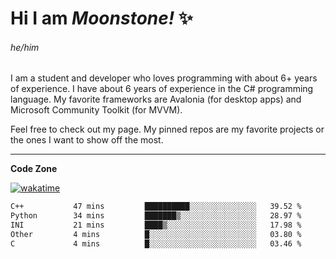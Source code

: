 
<!--
**MoonstoneStudios/MoonstoneStudios** is a ✨ _special_ ✨ repository because its `README.md` (this file) appears on your GitHub profile.

Here are some ideas to get you started:

- 🔭 I’m currently working on ...
- 🌱 I’m currently learning ...
- 👯 I’m looking to collaborate on ...
- 🤔 I’m looking for help with ...
- 💬 Ask me about ...
- 📫 How to reach me: ...
- 😄 Pronouns: ...
- ⚡ Fun fact: ...
-->

# Hi I am _Moonstone!_  ✨
###### he/him

I am a student and developer who loves programming with about 6+ years of experience. 
I have about 6 years of experience in the C# programming language. 
My favorite frameworks are Avalonia (for desktop apps) and Microsoft Community Toolkit (for MVVM).

Feel free to check out my page. My pinned repos are my favorite projects or the ones I want to show off the most. 

---

**Code Zone**


[![wakatime](https://wakatime.com/badge/user/35c755da-7226-42ef-89f9-892c03fbcf7e.svg?style=for-the-badge)](https://wakatime.com/@35c755da-7226-42ef-89f9-892c03fbcf7e)
<!--START_SECTION:waka-->

```txt
C++           47 mins         ██████████░░░░░░░░░░░░░░░   39.52 %
Python        34 mins         ███████▒░░░░░░░░░░░░░░░░░   28.97 %
INI           21 mins         ████▒░░░░░░░░░░░░░░░░░░░░   17.98 %
Other         4 mins          █░░░░░░░░░░░░░░░░░░░░░░░░   03.80 %
C             4 mins          █░░░░░░░░░░░░░░░░░░░░░░░░   03.46 %
```

<!--END_SECTION:waka-->

